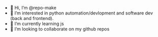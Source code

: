 - 👋 Hi, I’m @repo-make
- 👀 I’m interested in python automation/devlopment and software dev (back and frontend).
- 🌱 I’m currently learning js
- 💞️ I’m looking to collaborate on my github repos

<!---
repo-make/repo-make is a ✨ special ✨ repository because its `README.md` (this file) appears on your GitHub profile.
You can click the Preview link to take a look at your changes.
--->
